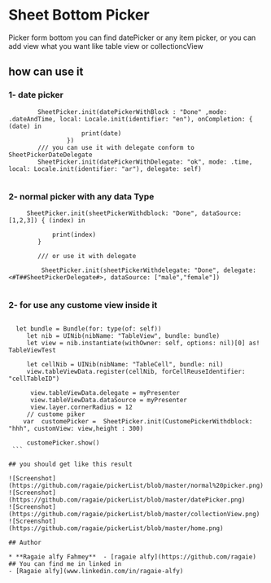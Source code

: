 # Sheet Bottom Picker
Picker form bottom you can find datePicker or any item picker, or you can add view what you want like table view or collectioncView
## how can use it 
### 1- date picker
```
        SheetPicker.init(datePickerWithBlock : "Done" ,mode: .dateAndTime, local: Locale.init(identifier: "en"), onCompletion: { (date) in
                    print(date)
                })
        /// you can use it with delegate conform to  SheetPickerDateDelegate
        SheetPicker.init(datePickerWithDelegate: "ok", mode: .time, local: Locale.init(identifier: "ar"), delegate: self)
        
```
### 2- normal picker with any data Type
```
     SheetPicker.init(sheetPickerWithdblock: "Done", dataSource: [1,2,3]) { (index) in

            print(index)
        }
        
        /// or use it with delegate 
        
         SheetPicker.init(sheetPickerWithdelegate: "Done", delegate: <#T##SheetPickerDelegate#>, dataSource: ["male","female"])
  
  ```
  ### 2- for use any custome view inside it 
   ```
   
     let bundle = Bundle(for: type(of: self))
        let nib = UINib(nibName: "TableView", bundle: bundle)
        let view = nib.instantiate(withOwner: self, options: nil)[0] as! TableViewTest
        
        let cellNib = UINib(nibName: "TableCell", bundle: nil)
        view.tableViewData.register(cellNib, forCellReuseIdentifier: "cellTableID")
        
         view.tableViewData.delegate = myPresenter
         view.tableViewData.dataSource = myPresenter
         view.layer.cornerRadius = 12
        // custome piker
       var  customePicker =  SheetPicker.init(CustomePickerWithdblock: "hhh", customView: view,height : 300)
        
        customePicker.show()
    ```
  
## you should get like this result 

![Screenshot](https://github.com/ragaie/pickerList/blob/master/normal%20picker.png)
![Screenshot](https://github.com/ragaie/pickerList/blob/master/datePicker.png)
![Screenshot](https://github.com/ragaie/pickerList/blob/master/collectionView.png)
![Screenshot](https://github.com/ragaie/pickerList/blob/master/home.png)

## Author

* **Ragaie alfy Fahmey**  - [ragaie alfy](https://github.com/ragaie)
## You can find me in linked in 
- [Ragaie alfy](www.linkedin.com/in/ragaie-alfy)
